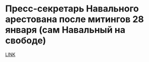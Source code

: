 # Пресс-секретарь Навального арестована после митингов 28 января (сам Навальный на свободе)



[LINK](https://varlamov.ru/2765815.html)